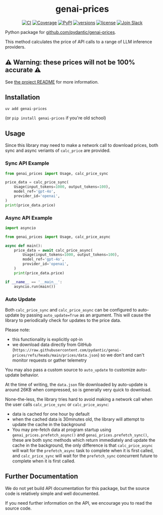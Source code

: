 <div align="center">
  <h1>genai-prices</h1>
</div>
<div align="center">
  <a href="https://github.com/pydantic/genai-prices/actions/workflows/ci.yml?query=branch%3Amain"><img src="https://github.com/pydantic/genai-prices/actions/workflows/ci.yml/badge.svg?event=push" alt="CI"></a>
  <a href="https://coverage-badge.samuelcolvin.workers.dev/redirect/pydantic/genai-prices"><img src="https://coverage-badge.samuelcolvin.workers.dev/pydantic/genai-prices.svg" alt="Coverage"></a>
  <a href="https://pypi.python.org/pypi/genai-prices"><img src="https://img.shields.io/pypi/v/genai-prices.svg" alt="PyPI"></a>
  <a href="https://github.com/pydantic/genai-prices"><img src="https://img.shields.io/pypi/pyversions/genai-prices.svg" alt="versions"></a>
  <a href="https://github.com/pydantic/genai-prices/blob/main/LICENSE"><img src="https://img.shields.io/github/license/pydantic/genai-prices.svg" alt="license"></a>
  <a href="https://logfire.pydantic.dev/docs/join-slack/"><img src="https://img.shields.io/badge/Slack-Join%20Slack-4A154B?logo=slack" alt="Join Slack" /></a>
</div>

Python package for [github.com/pydantic/genai-prices](https://github.com/pydantic/genai-prices).

This method calculates the price of API calls to a range of LLM inference providers.

## ⚠️ Warning: these prices will not be 100% accurate ⚠️

See [the project README](https://github.com/pydantic/genai-prices) for more information.

## Installation

```bash
uv add genai-prices
```

(or `pip install genai-prices` if you're old school)

## Usage

Since this library may need to make a network call to download prices, both sync and async veriants of `calc_price` are provided.

### Sync API Example

```python
from genai_prices import Usage, calc_price_sync

price_data = calc_price_sync(
    Usage(input_tokens=1000, output_tokens=100),
    model_ref='gpt-4o',
    provider_id='openai',
)
print(price_data.price)
```

### Async API Example

```python
import asyncio

from genai_prices import Usage, calc_price_async

async def main():
    price_data = await calc_price_async(
        Usage(input_tokens=1000, output_tokens=100),
        model_ref='gpt-4o',
        provider_id='openai',
    )
    print(price_data.price)

if __name__ == '__main__':
    asyncio.run(main())
```

### Auto Update

Both `calc_price_sync` and `calc_price_async` can be configured to auto-update by passing `auto_update=True` as an argument.
This will cause the library to periodically check for updates to the price data.

Please note:
* this functionality is explicitly opt-in
* we download data directly from GitHub (`https://raw.githubusercontent.com/pydantic/genai-prices/refs/heads/main/prices/data.json`) so we don't and can't monitor requests or gather telemetry

You may also pass a custom source to `auto_update` to customize auto-update behavior.

At the time of writing, the `data.json` file
downloaded by auto-update is around 26KB when compressed, so is generally very quick to download.

None-the-less, the library tries hard to avoid making a network call when the user calls
`calc_price_sync` or `calc_price_async`:

* data is cached for one hour by default
* when the cached data is 30minutes old, the library will attempt to update the cache in the background
* You may pre-fetch data at program startup using `genai_prices.prefetch_async()` and `genai_prices.prefetch_sync()`,
  these are both sync methods which return immediately and update the cache in the background, the only difference is that
  `calc_price_async` will wait for the `prefetch_async` task to complete when it is first called, and `calc_price_sync` will wait for the `prefetch_sync` concurrent future to complete when it is first called.

## Further Documentation

We do not yet build API documentation for this package, but the source code is relatively simple and well documented.

If you need further information on the API, we encourage you to read the source code.
